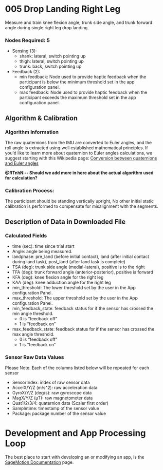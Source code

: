# 005 Drop Landing Right Leg
Measure and train knee flexion angle, trunk side angle, and trunk forward angle during single right leg drop landing. 

### Nodes Required: 5
- Sensing (3): 
  - shank: lateral, switch pointing up
  - thigh: lateral, switch pointing up
  - trunk: back, switch pointing up
- Feedback (2): 
  - min feedback: Node used to provide haptic feedback when the participant is below the minimum threshold set in the app configuration panel.
  - max feedback: Node used to provide haptic feedback when the participant exceeds the maximum threshold set in the app configuration panel.

## Algorithm & Calibration
### Algorithm Information
The raw quaternions from the IMU are converted to Euler angles, and the roll angle is extracted using well established mathematical principles. If you'd like to learn more about quaternion to Euler angles calculations, we suggest starting with this Wikipedia page: [Conversion between quaternions and Euler angles](https://en.wikipedia.org/wiki/Conversion_between_quaternions_and_Euler_angles)

**@RTnhN -- Should we add more in here about the actual algorithm used for calculation?**

### Calibration Process:
The participant should be standing vertically upright, No other initial static calibration is performed to compensate for misalignment with the segments.

## Description of Data in Downloaded File
### Calculated Fields
- time (sec): time since trial start
- Angle: angle being measured.
- landphase: pre_land (before initial contact), land (after initial contact during land task), post_land (after land task is complete)
- TSA (deg): trunk side angle (medial-lateral), positive is to the right
- TFA (deg): trunk forward angle (anterior-posterior), positive is forward
- KFA (deg): knee flexion angle for the right leg
- KAA (deg): knee adduction angle for the right leg
- min_threshold: The lower threshold set by the user in the App configuration Panel.
- max_threshold: The upper threshold set by the user in the App configuration Panel.
- min_feedback_state: feedback status for if the sensor has crossed the min angle threshold. 
  - 0 is “feedback off”
  - 1 is “feedback on” 
- max_feedback_state: feedback status for if the sensor has crossed the max angle threshold. 
  - 0 is “feedback off”
  - 1 is “feedback on” 
### Sensor Raw Data Values 
Please Note: Each of the columns listed below will be repeated for each sensor
  - SensorIndex: index of raw sensor data
  - AccelX/Y/Z (m/s^2): raw acceleration data
  - GyroX/Y/Z (deg/s): raw gyroscope data
  - MagX/Y/Z (μT): raw magnetometer data
  - Quat1/2/3/4: quaternion data (Scaler first order)
  - Sampletime: timestamp of the sensor value
  - Package: package number of the sensor value


# Development and App Processing Loop
The best place to start with developing an or modifying an app, is the [SageMotion Documentation](http://docs.sagemotion.com/index.html) page.